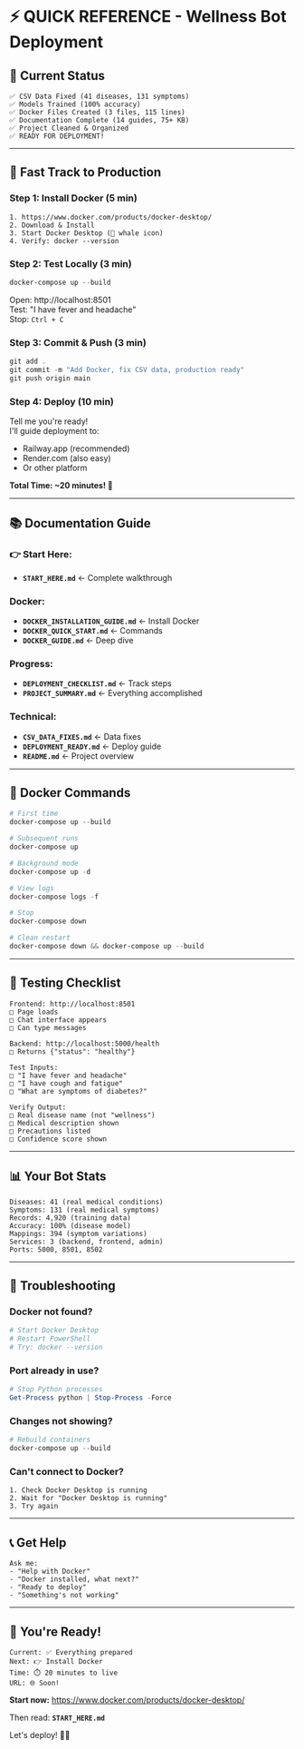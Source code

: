 # ⚡ QUICK REFERENCE - Wellness Bot Deployment

## 🎯 **Current Status**
```
✅ CSV Data Fixed (41 diseases, 131 symptoms)
✅ Models Trained (100% accuracy)
✅ Docker Files Created (3 files, 115 lines)
✅ Documentation Complete (14 guides, 75+ KB)
✅ Project Cleaned & Organized
✅ READY FOR DEPLOYMENT!
```

---

## 🚀 **Fast Track to Production**

### **Step 1: Install Docker** (5 min)
```
1. https://www.docker.com/products/docker-desktop/
2. Download & Install
3. Start Docker Desktop (🐳 whale icon)
4. Verify: docker --version
```

### **Step 2: Test Locally** (3 min)
```powershell
docker-compose up --build
```
Open: http://localhost:8501  
Test: "I have fever and headache"  
Stop: `Ctrl + C`

### **Step 3: Commit & Push** (3 min)
```powershell
git add .
git commit -m "Add Docker, fix CSV data, production ready"
git push origin main
```

### **Step 4: Deploy** (10 min)
Tell me you're ready!  
I'll guide deployment to:
- Railway.app (recommended)
- Render.com (also easy)
- Or other platform

**Total Time: ~20 minutes! 🎉**

---

## 📚 **Documentation Guide**

### **👉 Start Here:**
- **`START_HERE.md`** ← Complete walkthrough

### **Docker:**
- **`DOCKER_INSTALLATION_GUIDE.md`** ← Install Docker
- **`DOCKER_QUICK_START.md`** ← Commands
- **`DOCKER_GUIDE.md`** ← Deep dive

### **Progress:**
- **`DEPLOYMENT_CHECKLIST.md`** ← Track steps
- **`PROJECT_SUMMARY.md`** ← Everything accomplished

### **Technical:**
- **`CSV_DATA_FIXES.md`** ← Data fixes
- **`DEPLOYMENT_READY.md`** ← Deploy guide
- **`README.md`** ← Project overview

---

## 🐳 **Docker Commands**

```powershell
# First time
docker-compose up --build

# Subsequent runs
docker-compose up

# Background mode
docker-compose up -d

# View logs
docker-compose logs -f

# Stop
docker-compose down

# Clean restart
docker-compose down && docker-compose up --build
```

---

## 🧪 **Testing Checklist**

```
Frontend: http://localhost:8501
□ Page loads
□ Chat interface appears
□ Can type messages

Backend: http://localhost:5000/health
□ Returns {"status": "healthy"}

Test Inputs:
□ "I have fever and headache"
□ "I have cough and fatigue"  
□ "What are symptoms of diabetes?"

Verify Output:
□ Real disease name (not "wellness")
□ Medical description shown
□ Precautions listed
□ Confidence score shown
```

---

## 📊 **Your Bot Stats**

```
Diseases: 41 (real medical conditions)
Symptoms: 131 (real medical symptoms)
Records: 4,920 (training data)
Accuracy: 100% (disease model)
Mappings: 394 (symptom variations)
Services: 3 (backend, frontend, admin)
Ports: 5000, 8501, 8502
```

---

## 🔧 **Troubleshooting**

### Docker not found?
```powershell
# Start Docker Desktop
# Restart PowerShell
# Try: docker --version
```

### Port already in use?
```powershell
# Stop Python processes
Get-Process python | Stop-Process -Force
```

### Changes not showing?
```powershell
# Rebuild containers
docker-compose up --build
```

### Can't connect to Docker?
```
1. Check Docker Desktop is running
2. Wait for "Docker Desktop is running"
3. Try again
```

---

## 📞 **Get Help**

```
Ask me:
- "Help with Docker"
- "Docker installed, what next?"
- "Ready to deploy"
- "Something's not working"
```

---

## 🎉 **You're Ready!**

```
Current: ✅ Everything prepared
Next: 👉 Install Docker
Time: ⏱️ 20 minutes to live
URL: 🌐 Soon!
```

**Start now:** https://www.docker.com/products/docker-desktop/

Then read: **`START_HERE.md`**

Let's deploy! 🚀✨
